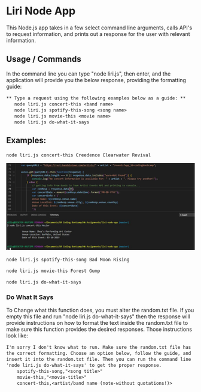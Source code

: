 # Liri Node App

This Node.js app takes in a few select command line arguments, calls API's to request information, and prints out a response for the user with  relevant information.

## Usage / Commands

In the command line you can type "node liri.js", then enter, and the application will provide you the below response, providing the formatting guide:

```
** Type a request using the following examples below as a guide: **
   node liri.js concert-this <band name>
   node liri.js spotify-this-song <song name>
   node liri.js movie-this <movie name>
   node liri.js do-what-it-says
```

## Examples:

```
node liri.js concert-this Creedence Clearwater Revival
```
![Image of concert-this](./images/concertThis_band.jpg)
```
node liri.js spotify-this-song Bad Moon Rising
```

```
node liri.js movie-this Forest Gump
```

```
node liri.js do-what-it-says
```

### Do What It Says

To Change what this function does, you must alter the random.txt file. If you empty this file and run "node liri.js do-what-it-says" then the response will provide instructions on how to format the text inside the random.txt file to make sure this function provides the desired responses. Those instructions look like:

```
I'm sorry I don't know what to run. Make sure the random.txt file has the correct formatting. Choose an option below, follow the guide, and insert it into the random.txt file. Then you can run the command line 'node liri.js do-what-it-says' to get the proper response.
    spotify-this-song,"<song title>"
    movie-this,"<movie-title>"
    concert-this,<artist/band name (note-without quotations!)>
```
